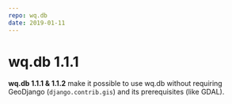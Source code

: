 ```yaml
---
repo: wq.db
date: 2019-01-11
---
```


# wq.db 1.1.1

**wq.db 1.1.1 & 1.1.2** make it possible to use wq.db without requiring GeoDjango (`django.contrib.gis`) and its prerequisites (like GDAL). 